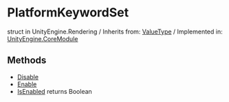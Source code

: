 # PlatformKeywordSet
struct in UnityEngine.Rendering
 / Inherits from: <a href="https://docs.unity3d.com/6000.0/Documentation/ScriptReference/ValueType.html">ValueType</a> / Implemented in: <a href="https://docs.unity3d.com/6000.0/Documentation/ScriptReference/UnityEngine.CoreModule.html">UnityEngine.CoreModule</a>

## Methods
- <a href="https://docs.unity3d.com/6000.0/Documentation/ScriptReference/PlatformKeywordSet.Disable.html">Disable</a>
- <a href="https://docs.unity3d.com/6000.0/Documentation/ScriptReference/PlatformKeywordSet.Enable.html">Enable</a>
- <a href="https://docs.unity3d.com/6000.0/Documentation/ScriptReference/PlatformKeywordSet.IsEnabled.html">IsEnabled</a> returns Boolean
